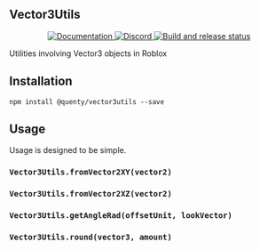 ## Vector3Utils
<div align="center">
  <a href="http://quenty.github.io/api/">
    <img src="https://img.shields.io/badge/docs-website-green.svg" alt="Documentation" />
  </a>
  <a href="https://discord.gg/mhtGUS8">
    <img src="https://img.shields.io/badge/discord-nevermore-blue.svg" alt="Discord" />
  </a>
  <a href="https://github.com/Quenty/NevermoreEngine/actions">
    <img src="https://github.com/Quenty/NevermoreEngine/actions/workflows/build.yml/badge.svg" alt="Build and release status" />
  </a>
</div>

Utilities involving Vector3 objects in Roblox

## Installation
```
npm install @quenty/vector3utils --save
```

## Usage
Usage is designed to be simple.

### `Vector3Utils.fromVector2XY(vector2)`

### `Vector3Utils.fromVector2XZ(vector2)`

### `Vector3Utils.getAngleRad(offsetUnit, lookVector)`

### `Vector3Utils.round(vector3, amount)`

